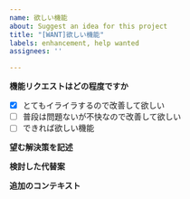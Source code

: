 ```yaml
---
name: 欲しい機能
about: Suggest an idea for this project
title: "[WANT]欲しい機能"
labels: enhancement, help wanted
assignees: ''

---
```


**機能リクエストはどの程度ですか**
<!--選択するか新しく選択肢を記述してください-->
- [x] とてもイライラするので改善して欲しい
- [ ] 普段は問題ないが不快なので改善して欲しい
- [ ] できれば欲しい機能

**望む解決策を記述**
<!--あなたが望んでいる解決策を、明確かつ簡潔に記述してください。-->

**検討した代替案**
<!--あなたが検討した代替案や機能について、明確かつ簡潔に説明してください。-->

**追加のコンテキスト**
<!--機能リクエストに関するその他の状況やスクリーンショットをここに追加してください。-->
